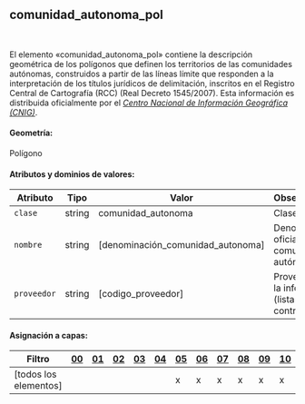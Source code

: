 ## comunidad_autonoma_pol
<br />

El elemento «comunidad_autonoma_pol» contiene la descripción geométrica de los polígonos que definen los territorios de las comunidades autónomas, construidos a partir de las líneas límite que responden a la interpretación de los títulos jurídicos de delimitación, inscritos en el Registro Central de Cartografía (RCC) (Real Decreto 1545/2007). Esta información es distribuida oficialmente por el [*Centro Nacional de Información Geográfica (CNIG)*](https://www.cnig.es).

#### Geometría:

Polígono

#### Atributos y dominios de valores:

|Atributo|Tipo|Valor|Observaciones|
|---|---|---|---|
|`clase`|string|comunidad_autonoma|Clase de objeto|
|`nombre`|string|[denominación_comunidad_autonoma]|Denominación oficial de la comunidad autónoma|
|`proveedor`|string|[codigo_proveedor]|Proveedor de la información (lista controlada)|

#### Asignación a capas:

|Filtro|[00](../../niveles/nivel_00)|[01](../../niveles/nivel_01)|[02](../../niveles/nivel_02)|[03](../../niveles/nivel_03)|[04](../../niveles/nivel_04)|[05](../../niveles/nivel_05)|[06](../../niveles/nivel_06)|[07](../../niveles/nivel_07)|[08](../../niveles/nivel_08)|[09](../../niveles/nivel_09)|[10](../../niveles/nivel_10)|[11](../../niveles/nivel_11)|[12](../../niveles/nivel_12)|[13](../../niveles/nivel_13)|[14](../../niveles/nivel_14)|[15](../../niveles/nivel_15)|[16](../../niveles/nivel_16)|[17](../../niveles/nivel_17)|[18](../../niveles/nivel_18)|[19](../../niveles/nivel_19)|[20](../../niveles/nivel_20)|[21](../../niveles/nivel_21)|[22](../../niveles/nivel_22)|
|---|---|---|---|---|---|---|---|---|---|---|---|---|---|---|---|---|---|---|---|---|---|---|---|
|[todos los elementos]| | | | | |x|x|x|x|x|x|x|x|x|x|x|x|x|x|x|x|x|x|

